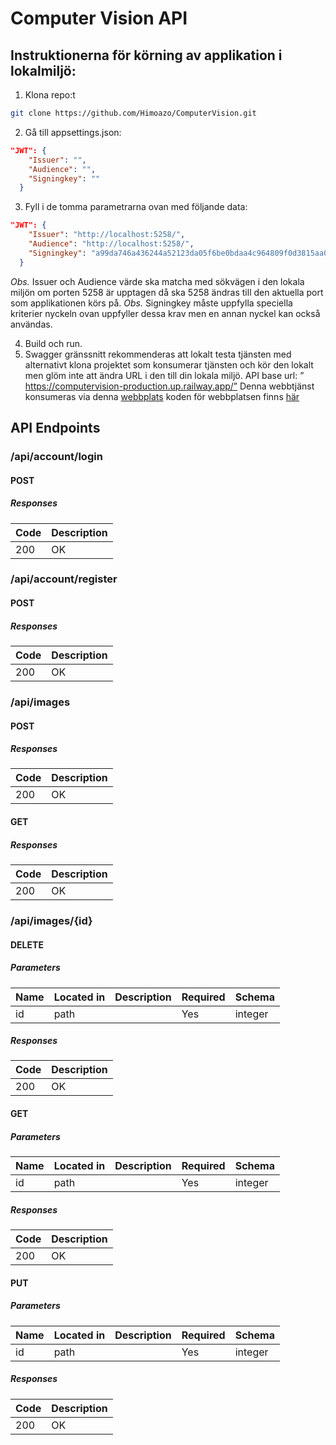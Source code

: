 # Computer Vision API 

## Instruktionerna för körning av applikation i lokalmiljö:
1.	Klona repo:t 
```bash
git clone https://github.com/Himoazo/ComputerVision.git
```
2.	Gå till appsettings.json:
```json
"JWT": {
    "Issuer": "",
    "Audience": "",
    "Signingkey": ""
  }
  ```
3. Fyll i de tomma parametrarna ovan med följande data:
```json
"JWT": {
    "Issuer": "http://localhost:5258/",
    "Audience": "http://localhost:5258/",
    "Signingkey": "a99da746a436244a52123da05f6be0bdaa4c964809f0d3815aa0dcccb93fdcb0f54d69908634892d6004c5d263a5ed30dd5dd234baad58691566d2ad0afeab6a"
  }
  ```
*Obs.* Issuer och Audience värde ska matcha med sökvägen i den lokala miljön om porten 5258 är upptagen då ska 5258 ändras till den aktuella port som applikationen körs på.
*Obs.* Signingkey måste uppfylla speciella kriterier nyckeln ovan uppfyller dessa krav men en annan nyckel kan också användas.


4.	Build och run. 
5.	Swagger gränssnitt rekommenderas att lokalt testa tjänsten med alternativt klona projektet som konsumerar tjänsten och kör den lokalt men glöm inte att ändra URL i den till din lokala miljö.
API base url: ” https://computervision-production.up.railway.app/”
Denna webbtjänst konsumeras via denna [webbplats]( https://filters-dt071g.netlify.app/) koden för webbplatsen finns [här](https://github.com/Himoazo/filters)


## API Endpoints

### /api/account/login

#### POST
##### Responses

| Code | Description |
| ---- | ----------- |
| 200 | OK |

### /api/account/register

#### POST
##### Responses

| Code | Description |
| ---- | ----------- |
| 200 | OK |

### /api/images

#### POST
##### Responses

| Code | Description |
| ---- | ----------- |
| 200 | OK |

#### GET
##### Responses

| Code | Description |
| ---- | ----------- |
| 200 | OK |

### /api/images/{id}

#### DELETE
##### Parameters

| Name | Located in | Description | Required | Schema |
| ---- | ---------- | ----------- | -------- | ---- |
| id | path |  | Yes | integer |

##### Responses

| Code | Description |
| ---- | ----------- |
| 200 | OK |

#### GET
##### Parameters

| Name | Located in | Description | Required | Schema |
| ---- | ---------- | ----------- | -------- | ---- |
| id | path |  | Yes | integer |

##### Responses

| Code | Description |
| ---- | ----------- |
| 200 | OK |

#### PUT
##### Parameters

| Name | Located in | Description | Required | Schema |
| ---- | ---------- | ----------- | -------- | ---- |
| id | path |  | Yes | integer |

##### Responses

| Code | Description |
| ---- | ----------- |
| 200 | OK |
